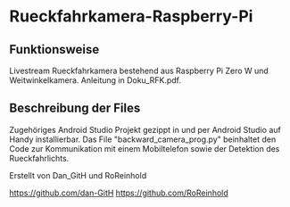 # Rueckfahrkamera-Raspberry-Pi

## Funktionsweise
Livestream Rueckfahrkamera bestehend aus Raspberry Pi Zero W und Weitwinkelkamera.
Anleitung in Doku_RFK.pdf.

## Beschreibung der Files
Zugehöriges Android Studio Projekt gezippt in und per Android Studio auf Handy installierbar.
Das File "backward_camera_prog.py" beinhaltet den Code zur Kommunikation mit einem Mobiltelefon sowie der Detektion des Rueckfahrlichts. 





Erstellt von Dan_GitH und RoReinhold

https://github.com/dan-GitH
https://github.com/RoReinhold

